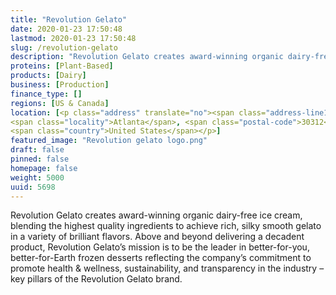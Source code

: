 ```yaml
---
title: "Revolution Gelato"
date: 2020-01-23 17:50:48
lastmod: 2020-01-23 17:50:48
slug: /revolution-gelato
description: "Revolution Gelato creates award-winning organic dairy-free ice cream, blending the highest quality ingredients to achieve rich, silky smooth gelato in a variety of brilliant flavors. Above and beyond delivering a decadent product, Revolution Gelato’s mission is to be the leader in better-for-you, better-for-Earth frozen desserts reflecting the company’s commitment to promote health & wellness, sustainability, and transparency in the industry – key pillars of the Revolution Gelato brand."
proteins: [Plant-Based]
products: [Dairy]
business: [Production]
finance_type: []
regions: [US & Canada]
location: [<p class="address" translate="no"><span class="address-line1">Boulevard Southeast</span><br>
<span class="locality">Atlanta</span>, <span class="postal-code">30312</span><br>
<span class="country">United States</span></p>]
featured_image: "Revolution gelato logo.png"
draft: false
pinned: false
homepage: false
weight: 5000
uuid: 5698
---
```

<p>Revolution Gelato creates award-winning organic dairy-free ice cream, blending the highest quality ingredients to achieve rich, silky smooth gelato in a variety of brilliant flavors. Above and beyond delivering a decadent product, Revolution Gelato’s mission is to be the leader in better-for-you, better-for-Earth frozen desserts reflecting the company’s commitment to promote health & wellness, sustainability, and transparency in the industry – key pillars of the Revolution Gelato brand.</p>
